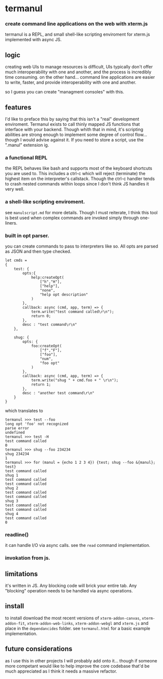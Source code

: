 # termanul
### create command line applications on the web with xterm.js

termanul is a REPL, and small shell-like scripting enviroment for xterm.js implemented with async JS.

## logic

creating web UIs to manage resources is difficult, UIs typically don't offer much interoperability with one and another, and the process is incredibly time consuming. 
on the other hand... command line applications are easier to write, faster, and provide interoperability with one and another.

so I guess you can create "managment consoles" with this.

## features

I'd like to preface this by saying that this isn't a "real" development enviroment. Termanul exists to call thinly mapped JS functions that interface with your backend. Though whith that in mind, it's scripting abilities are strong enough to implement some degree of control flow... though I would advise against it. If you need to store a script, use the ".manul" extension ig. 

### a functional REPL

the REPL behaves like bash and supports most of the keyboard shortcuts you are used to. This includes a ctrl-c which will reject (terminate) the highest item on the interpreter's callstack. Though the ctrl-c handler tends to crash nested commands within loops since I don't think JS handles it very well.

### a shell-like scripting enviroment.

see `manulscript.md` for more details. Though I must reiterate, I think this tool is best used when complex commands are invoked simply through one-liners.

### built in opt parser.

you can create commands to pass to interpreters like so. All opts are parsed as JSON and then type checked.

```
let cmds = 
{
    test: {
        opts:{
            help:createOpt(
                ["h","H"],
                ["help"],
                "none",
                "help opt description"
            )
        },
        callback: async (cmd, app, term) => {
            term.write("test command called\r\n");
            return 0;
        },
        desc : "test command\r\n"
    },

    shug: {
        opts: {
            foo:createOpt(
                ["f","F"],
                ["foo"],
                "num",
                "foo opt"
            )
        },
        callback: async (cmd, app, term) => {
            term.write("shug " + cmd.foo + " \r\n");
            return 1;
        },
        desc : "another test command\r\n"
    }
}
```

which translates to 

```
termanul >>> test --foo
long opt 'foo' not recognized
parse error
undefined
termanul >>> test -H
test command called
0
termanul >>> shug --foo 234234
shug 234234 
1
termanul >>> for (manul = {echo 1 2 3 4}) {test; shug --foo &{manul}; test}
test command called
shug 1 
test command called
test command called
shug 2 
test command called
test command called
shug 3 
test command called
test command called
shug 4 
test command called
0
```

### readline()

it can handle I/O via async calls. see the `read` command implementation.

### invokation from js.


 
## limitations

it's written in JS. Any blocking code will brick your entire tab. Any "blocking" operation needs to be handled via async operations. 
 
## install

to install download the most recent versions of `xterm-addon-canvas`, `xterm-addon-fit`, `xterm-addon-web-links`, `xterm-addon-webgl` and `xterm.js` and place in the `dependancides` folder. see `termanul.html` for a basic example implementation.

## future considerations

as I use this in other projects I will probably add onto it... though if someone more competant would like to help improve the core codebase that'd be much appreciated as I think it needs a massive refactor.